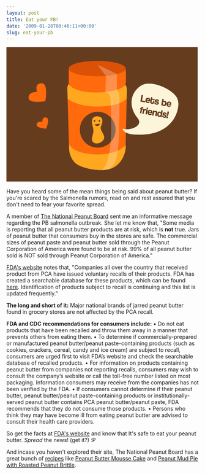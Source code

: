 ```yaml
---
layout: post
title: Eat your PB!
date: '2009-01-28T08:46:11+00:00'
slug: eat-your-pb
---
```

<img src='/images/uploads/2009/01/peanut_butter_friend.gif' alt='Peanut Butter Friend' class="yellowborder" />

Have you heard some of the mean things being said about peanut butter? If you're scared by the Salmonella rumors, read on and rest assured that you don't need to fear your favorite spread.

A member of <a href="http://www.nationalpeanutboard.org/">The National Peanut Board</a> sent me an informative message regarding the PB salmonella outbreak. She let me know that, "Some media is reporting that all peanut butter products are at risk, which is <strong>not</strong> true. Jars of peanut butter that consumers buy in the stores are safe. The commercial sizes of peanut paste and peanut butter sold through the Peanut Corporation of America were found to be at risk. 99% of all peanut butter sold is NOT sold through Peanut Corporation of America." 

<a href="http://www.fda.gov/oc/opacom/hottopics/salmonellatyph.html">FDA's website</a> notes that, "Companies all over the country that received product from PCA have issued voluntary recalls of their products. FDA has created a searchable database for these products, which can be found <a href="http://www.accessdata.fda.gov/scripts/peanutbutterrecall/index.cfm">here</a>. Identification of products subject to recall is continuing and this list is updated frequently."

<strong>The long and short of it:</strong>
Major national brands of jarred peanut butter found in grocery stores are not affected by the PCA recall. 

<strong>FDA and CDC recommendations for consumers include:</strong>
&#8226; Do not eat products that have been recalled and throw them away in a manner that prevents others from eating them.
&#8226; To determine if commercially-prepared or manufactured peanut butter/peanut paste-containing products (such as cookies, crackers, cereal, candy and ice cream) are subject to recall, consumers are urged first to visit FDA’s website and check the searchable database of recalled products.
&#8226; For information on products containing peanut butter from companies not reporting recalls, consumers may wish to consult the company’s website or call the toll-free number listed on most packaging.  Information consumers may receive from the companies has not been verified by the FDA.
&#8226; If consumers cannot determine if their peanut butter, peanut butter/peanut paste-containing products or institutionally-served peanut butter contains PCA peanut butter/peanut paste, FDA recommends that they do not consume those products.
&#8226; Persons who think they may have become ill from eating peanut butter are advised to consult their health care providers.

So get the facts at <a href="http://www.fda.gov/oc/opacom/hottopics/salmonellatyph.html">FDA's website</a> and know that It's safe to eat your peanut butter. <em>Spread</em> the news! (get it?) :P

And incase you haven't explored their site, The National Peanut Board has a great bunch of <a href="http://www.nationalpeanutboard.org/recipes.php">recipes</a> like <a href="http://www.nationalpeanutboard.org/recipes3.php?catID=6&recID=38">Peanut Butter Mousse Cake</a> and <a href="http://www.nationalpeanutboard.org/recipes3.php?catID=6&recID=44">Peanut Mud Pie with Roasted Peanut Brittle</a>. 
